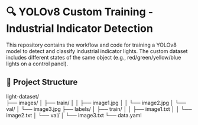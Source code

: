 # 🔍 YOLOv8 Custom Training - Industrial Indicator Detection

This repository contains the workflow and code for training a YOLOv8 model to detect and classify industrial indicator lights. The custom dataset includes different states of the same object (e.g., red/green/yellow/blue lights on a control panel).

## 📁 Project Structure
light-dataset/  
├── images/
│   ├── train/
│   │   ├── image1.jpg
│   │   └── image2.jpg
│   └── val/
│       └── image3.jpg
├── labels/
│   ├── train/
│   │   ├── image1.txt
│   │   └── image2.txt
│   └── val/
│       └── image3.txt
└── data.yaml

